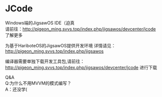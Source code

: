 # JCode
Windows端的JigsawOS IDE（迫真
<br>
请前往：http://pigeon_ming.svvs.top/index.php/jigsawos/devcenter/jcode 了解更多

为基于HariboteOS的JigsawOS提供开发环境
详情请见：http://pigeon_ming.svvs.top/index.php/jigsawos


编译器需要单独下载开发工具包,请前往：
http://pigeon_ming.svvs.top/index.php/jigsawos/devcenter/jcode 进行下载

Q&A
<br>
Q:为什么不用MVVM的模式编写？
<br>
A：还没学(
